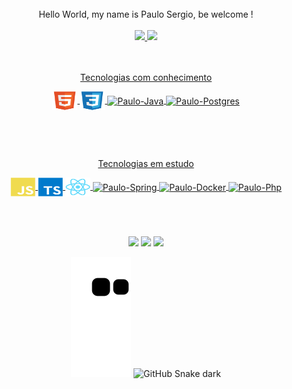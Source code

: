 <div style="display: inline_block" align="center"><br>
Hello World, my name is Paulo Sergio, be welcome  !
</div>

<div style="display: inline_block" align="center"><br>
  <a href="https://github.com/PauloSergioo">
  <img height="187em" src="https://github-readme-stats.vercel.app/api?username=PauloSergioo&show_icons=true&theme=merko&include_all_commits=true&count_private=true"/>
  <img height="190em" src="https://github-readme-stats.vercel.app/api/top-langs/?username=PauloSergioo&layout=compact&langs_count=7&theme=merko"/>
</div>

<br>
<div style="display: inline_block" align="center"><br>

Tecnologias com conhecimento

  <img align="center" alt="Paulo-HTML" height="30" width="40" src="https://raw.githubusercontent.com/devicons/devicon/master/icons/html5/html5-original.svg">
  <img align="center" alt="Paulo-CSS" height="30" width="40" src="https://raw.githubusercontent.com/devicons/devicon/master/icons/css3/css3-original.svg">
  <img align="center" alt="Paulo-Java" height="33" width="40" src="https://cdn.jsdelivr.net/gh/devicons/devicon/icons/java/java-original.svg">
  <img align="center" alt="Paulo-Postgres" height="35" width="40" src="https://cdn.jsdelivr.net/gh/devicons/devicon/icons/postgresql/postgresql-plain-wordmark.svg" />
</div>
<br>

##

<div style="display: inline_block" align="center"><br>

Tecnologias em estudo

  <img align="center" alt="Paulo-Js" height="30" width="40" src="https://raw.githubusercontent.com/devicons/devicon/master/icons/javascript/javascript-plain.svg">
  <img align="center" alt="Paulo-Ts" height="30" width="40" src="https://raw.githubusercontent.com/devicons/devicon/master/icons/typescript/typescript-plain.svg">
  <img align="center" alt="Paulo-React" height="30" width="40" src="https://raw.githubusercontent.com/devicons/devicon/master/icons/react/react-original.svg">
  <img align="center" alt="Paulo-Spring" height="30" width="40" src="https://cdn.jsdelivr.net/gh/devicons/devicon/icons/spring/spring-original.svg">
  <img align="center" alt="Paulo-Docker" height="40" width="40" src="https://cdn.jsdelivr.net/gh/devicons/devicon/icons/docker/docker-original-wordmark.svg" />
  <img align="center" alt="Paulo-Php" height="35" width="40" src="https://cdn.jsdelivr.net/gh/devicons/devicon/icons/php/php-plain.svg" />
          
</div>
<br>

  ##
 
<div style="display: inline_block" align="center"><br>
<a href="https://www.instagram.com/paulosergio_ilha/" target="_blank"><img src="https://img.shields.io/badge/-Instagram-%23E4405F?style=for-the-badge&logo=instagram&logoColor=white" target="_blank"></a> 
<a href = "mailto:paulosergioilha38@gmail.com"><img src="https://img.shields.io/badge/-Gmail-%23333?style=for-the-badge&logo=gmail&logoColor=white" target="_blank"></a> <a href="https://www.linkedin.com/in/paulo-sergio-morais-aa56a622a/" target="_blank"><img src="https://img.shields.io/badge/-LinkedIn-%230077B5?style=for-the-badge&logo=linkedin&logoColor=white" target="_blank"></a> 
 
  ![Snake animation](https://github.com/PauloSergioo/PauloSergioo/blob/output/github-contribution-grid-snake.svg)
  ![GitHub Snake dark](https://github.com/PauloSergioo/PauloSergioo/blob/output/github-snake-dark.svg#gh-dark-mode-only)
</div>
